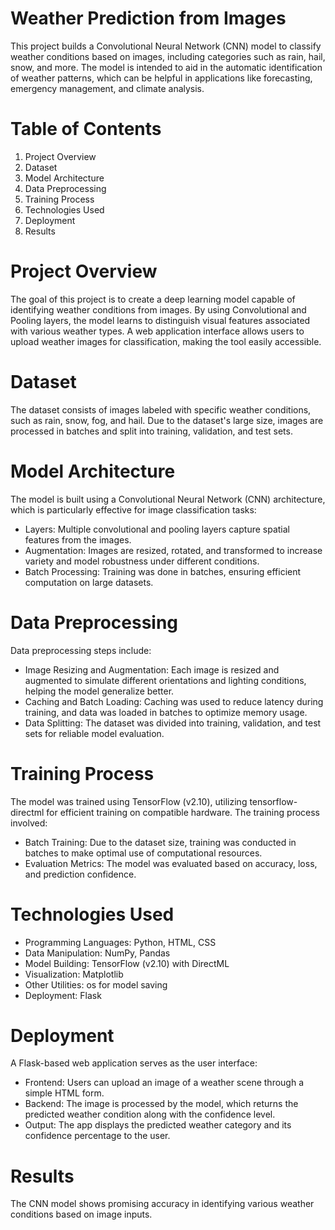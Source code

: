 # Weather Prediction from Images
This project builds a Convolutional Neural Network (CNN) model to classify weather conditions based on images, including categories such as rain, hail, snow, and more. The model is intended to aid in the automatic identification of weather patterns, which can be helpful in applications like forecasting, emergency management, and climate analysis.

# Table of Contents
1. Project Overview
2. Dataset
3. Model Architecture
4. Data Preprocessing
5. Training Process
6. Technologies Used
7. Deployment
8. Results

# Project Overview
The goal of this project is to create a deep learning model capable of identifying weather conditions from images. By using Convolutional and Pooling layers, the model learns to distinguish visual features associated with various weather types. A web application interface allows users to upload weather images for classification, making the tool easily accessible.

# Dataset
The dataset consists of images labeled with specific weather conditions, such as rain, snow, fog, and hail. Due to the dataset's large size, images are processed in batches and split into training, validation, and test sets.

# Model Architecture
The model is built using a Convolutional Neural Network (CNN) architecture, which is particularly effective for image classification tasks:
 * Layers: Multiple convolutional and pooling layers capture spatial features from the images.
 * Augmentation: Images are resized, rotated, and transformed to increase variety and model robustness under different conditions.
 * Batch Processing: Training was done in batches, ensuring efficient computation on large datasets.

# Data Preprocessing
Data preprocessing steps include:
 * Image Resizing and Augmentation: Each image is resized and augmented to simulate different orientations and lighting conditions, helping the model generalize better.
 * Caching and Batch Loading: Caching was used to reduce latency during training, and data was loaded in batches to optimize memory usage.
 * Data Splitting: The dataset was divided into training, validation, and test sets for reliable model evaluation.

# Training Process
The model was trained using TensorFlow (v2.10), utilizing tensorflow-directml for efficient training on compatible hardware. The training process involved:
 * Batch Training: Due to the dataset size, training was conducted in batches to make optimal use of computational resources.
 * Evaluation Metrics: The model was evaluated based on accuracy, loss, and prediction confidence.

# Technologies Used
 * Programming Languages: Python, HTML, CSS
 * Data Manipulation: NumPy, Pandas
 * Model Building: TensorFlow (v2.10) with DirectML
 * Visualization: Matplotlib
 * Other Utilities: os for model saving
 * Deployment: Flask

# Deployment
A Flask-based web application serves as the user interface:
 * Frontend: Users can upload an image of a weather scene through a simple HTML form.
 * Backend: The image is processed by the model, which returns the predicted weather condition along with the confidence level.
 * Output: The app displays the predicted weather category and its confidence percentage to the user.

# Results
The CNN model shows promising accuracy in identifying various weather conditions based on image inputs.
